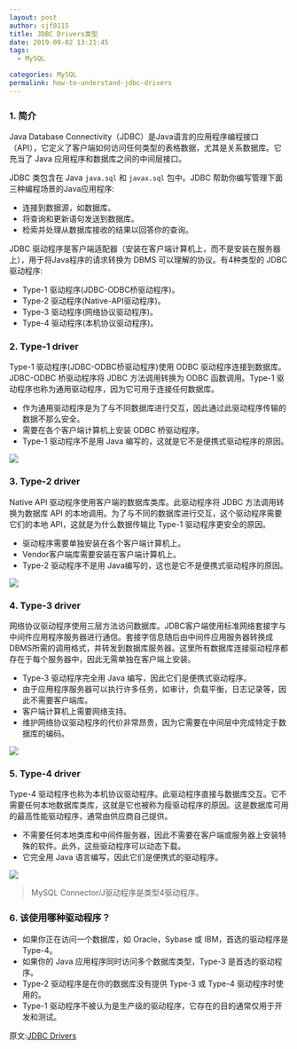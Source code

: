 ```yaml
---
layout: post
author: sjf0115
title: JDBC Drivers类型
date: 2019-09-02 13:21:45
tags:
  - MySQL

categories: MySQL
permalink: how-to-understand-jdbc-drivers
---
```


### 1. 简介

Java Database Connectivity（JDBC）是Java语言的应用程序编程接口（API），它定义了客户端如何访问任何类型的表格数据，尤其是关系数据库。它充当了 Java 应用程序和数据库之间的中间层接口。

JDBC 类包含在 Java `java.sql` 和 `javax.sql` 包中。JDBC 帮助你编写管理下面三种编程场景的Java应用程序:
- 连接到数据源，如数据库。
- 将查询和更新语句发送到数据库。
- 检索并处理从数据库接收的结果以回答你的查询。

JDBC 驱动程序是客户端适配器（安装在客户端计算机上，而不是安装在服务器上），用于将Java程序的请求转换为 DBMS 可以理解的协议。有4种类型的 JDBC 驱动程序:
- Type-1 驱动程序(JDBC-ODBC桥驱动程序)。
- Type-2 驱动程序(Native-API驱动程序)。
- Type-3 驱动程序(网络协议驱动程序)。
- Type-4 驱动程序(本机协议驱动程序)。

### 2. Type-1 driver

Type-1 驱动程序(JDBC-ODBC桥驱动程序)使用 ODBC 驱动程序连接到数据库。JDBC-ODBC 桥驱动程序将 JDBC 方法调用转换为 ODBC 函数调用。Type-1 驱动程序也称为通用驱动程序，因为它可用于连接任何数据库。
- 作为通用驱动程序是为了与不同数据库进行交互，因此通过此驱动程序传输的数据不那么安全。
- 需要在各个客户端计算机上安装 ODBC 桥驱动程序。
- Type-1 驱动程序不是用 Java 编写的，这就是它不是便携式驱动程序的原因。

![](https://github.com/sjf0115/PubLearnNotes/blob/master/image/MySQL/how-to-understand-jdbc-drivers-1.jpg?raw=true)

### 3. Type-2 driver

Native API 驱动程序使用客户端的数据库类库。此驱动程序将 JDBC 方法调用转换为数据库 API 的本地调用。为了与不同的数据库进行交互，这个驱动程序需要它们的本地 API，这就是为什么数据传输比 Type-1 驱动程序更安全的原因。
- 驱动程序需要单独安装在各个客户端计算机上。
- Vendor客户端库需要安装在客户端计算机上。
- Type-2 驱动程序不是用 Java编写的，这也是它不是便携式驱动程序的原因。

![](https://github.com/sjf0115/PubLearnNotes/blob/master/image/MySQL/how-to-understand-jdbc-drivers-2.jpg?raw=true)

### 4. Type-3 driver

网络协议驱动程序使用三层方法访问数据库。JDBC客户端使用标准网络套接字与中间件应用程序服务器进行通信。套接字信息随后由中间件应用服务器转换成DBMS所需的调用格式，并转发到数据库服务器。这里所有数据库连接驱动程序都存在于每个服务器中，因此无需单独在客户端上安装。
- Type-3 驱动程序完全用 Java 编写，因此它们是便携式驱动程序。
- 由于应用程序服务器可以执行许多任务，如审计，负载平衡，日志记录等，因此不需要客户端库。
- 客户端计算机上需要网络支持。
- 维护网络协议驱动程序的代价非常昂贵，因为它需要在中间层中完成特定于数据库的编码。

![](https://github.com/sjf0115/PubLearnNotes/blob/master/image/MySQL/how-to-understand-jdbc-drivers-3.jpg?raw=true)

### 5. Type-4 driver

Type-4 驱动程序也称为本机协议驱动程序。此驱动程序直接与数据库交互。它不需要任何本地数据库类库，这就是它也被称为瘦驱动程序的原因。这是数据库可用的最高性能驱动程序，通常由供应商自己提供。
- 不需要任何本地类库和中间件服务器，因此不需要在客户端或服务器上安装特殊的软件。此外，这些驱动程序可以动态下载。
- 它完全用 Java 语言编写，因此它们是便携式的驱动程序。

![](https://github.com/sjf0115/PubLearnNotes/blob/master/image/MySQL/how-to-understand-jdbc-drivers-4.jpg?raw=true)

> MySQL Connector/J驱动程序是类型4驱动程序。

### 6. 该使用哪种驱动程序？

- 如果你正在访问一个数据库，如 Oracle，Sybase 或 IBM，首选的驱动程序是 Type-4。
- 如果你的 Java 应用程序同时访问多个数据库类型，Type-3 是首选的驱动程序。
- Type-2 驱动程序是在你的数据库没有提供 Type-3 或 Type-4 驱动程序时使用的。
- Type-1 驱动程序不被认为是生产级的驱动程序，它存在的目的通常仅用于开发和测试。

原文:[JDBC Drivers](https://www.geeksforgeeks.org/jdbc-drivers/)
